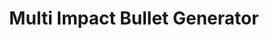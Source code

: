 ---
license: afl-3.0
title: Multi Impact Bullet Generator
sdk: streamlit
emoji: 🏆
colorFrom: red
colorTo: yellow
pinned: true
sdk_version: 1.41.1
short_description: Transform your audience's thoughts into persuasive bullets
---